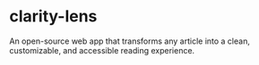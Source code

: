 # clarity-lens
An open-source web app that transforms any article into a clean, customizable, and accessible reading experience.
